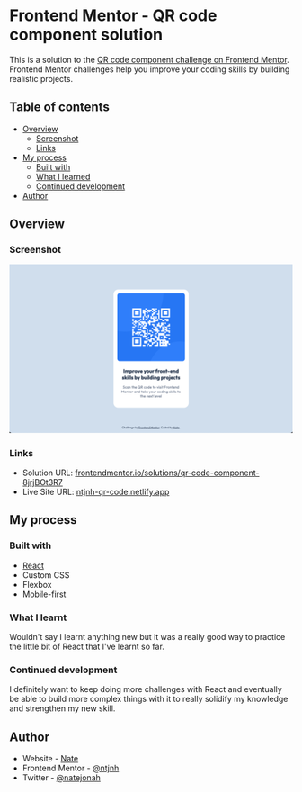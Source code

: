 # Frontend Mentor - QR code component solution

This is a solution to the [QR code component challenge on Frontend Mentor](https://www.frontendmentor.io/challenges/qr-code-component-iux_sIO_H). Frontend Mentor challenges help you improve your coding skills by building realistic projects. 

## Table of contents

- [Overview](#overview)
  - [Screenshot](#screenshot)
  - [Links](#links)
- [My process](#my-process)
  - [Built with](#built-with)
  - [What I learned](#what-i-learned)
  - [Continued development](#continued-development)
- [Author](#author)

## Overview

### Screenshot

![Solution screenshot](./screenshot.png)

### Links

- Solution URL: [frontendmentor.io/solutions/qr-code-component-8jrjBOt3R7](https://www.frontendmentor.io/solutions/qr-code-component-8jrjBOt3R7)
- Live Site URL: [ntjnh-qr-code.netlify.app](https://ntjnh-qr-code.netlify.app/)

## My process

### Built with

- [React](https://reactjs.org/)
- Custom CSS
- Flexbox
- Mobile-first

### What I learnt

Wouldn't say I learnt anything new but it was a really good way to practice the little bit of React that I've learnt so far.

### Continued development

I definitely want to keep doing more challenges with React and eventually be able to build more complex things with it to really solidify my knowledge and strengthen my new skill.

## Author

- Website - [Nate](https://natejonah.com)
- Frontend Mentor - [@ntjnh](https://www.frontendmentor.io/profile/ntjnh)
- Twitter - [@natejonah](https://www.twitter.com/natejonah)
